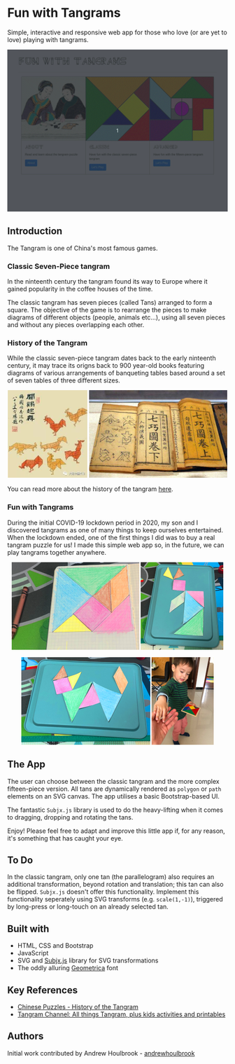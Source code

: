 # Fun with Tangrams

Simple, interactive and responsive web app for those who love (or are yet to love) playing with tangrams.  

<p align="center">
  <img src="/doc/app.gif" alt="tangram game app"/>
</p>

## Introduction

The Tangram is one of China's most famous games. 

### Classic Seven-Piece tangram

In the ninteenth century the tangram found its way to Europe where it gained popularity in the coffee houses of the time.

The classic tangram has seven pieces (called Tans) arranged to form a square. The objective of the game is to rearrange the pieces to make diagrams of different objects (people, animals etc...), using all seven pieces and without any pieces overlapping each other. 

### History of the Tangram

While the classic seven-piece tangram dates back to the early ninteenth century, it may trace its origns back to 900 year-old books featuring diagrams of various arrangements of banqueting tables based around a set of seven tables of three different sizes.   

<p align="center">
  <img src="/doc/history1.png" alt="tangram history"/>
  <img src="/doc/history2.png" alt="tangram history"/>
</p>

You can read more about the history of the tangram [here](https://chinesepuzzles.org/tangram-puzzle/).

### Fun with Tangrams

During the initial COVID-19 lockdown period in 2020, my son and I discovered tangrams as one of many things to keep ourselves entertained. When the lockdown ended, one of the first things I did was to buy a real tangram puzzle for us! I made this simple web app so, in the future, we can play tangrams together anywhere.     

<p align="center">
  <img src="/doc/lockdown1.png" alt="lockdown tangrams"/>
  <img src="/doc/lockdown3.png" alt="lockdown tangrams"/>
</p>
<p align="center">
  <img src="/doc/lockdown2.png" alt="lockdown tangrams"/>
  <img src="/doc/baba-do-playing-no-working.png" alt="the real deal"/>
</p>

## The App

The user can choose between the classic tangram and the more complex fifteen-piece version. All tans are dynamically rendered as ```polygon``` or ```path``` elements on an SVG canvas. The app utilises a basic Bootstrap-based UI. 

The fantastic ```Subjx.js``` library is used to do the heavy-lifting when it comes to dragging, dropping and rotating the tans.   

Enjoy! Please feel free to adapt and improve this little app if, for any reason, it's something that has caught your eye.  

## To Do

In the classic tangram, only one tan (the parallelogram) also requires an additional transformation, beyond rotation and translation; this tan can also be flipped. ```Subjx.js``` doesn't offer this functionality. Implement this functionality seperately using SVG transforms (e.g. ```scale(1,-1)```), triggered by long-press or long-touch on an already selected tan.  

## Built with

* HTML, CSS and Bootstrap
* JavaScript
* SVG and [Subjx.js](https://github.com/nichollascarter/subjx) library for SVG transformations
* The oddly alluring [Geometrica](https://www.dafont.com/geometrica.font) font

## Key References 

* [Chinese Puzzles - History of the Tangram](https://chinesepuzzles.org/tangram-puzzle/)
* [Tangram Channel: All things Tangram, plus kids activities and printables](https://www.tangram-channel.com/)

## Authors

Initial work contributed by Andrew Houlbrook - [andrewhoulbrook](https://github.com/andrewhoulbrook)